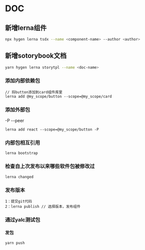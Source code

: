 # DOC

## 新增lerna组件

```sh
npx hygen lerna tsdx --name <component-name> --author <author>
```

## 新增sotorybook文档

```sh
yarn hygen lerna storytpl --name <doc-name>
```

### 添加内部依赖包

```
// 将button添加到card组件库里
lerna add @my_scope/button --scope=@my_scope/card
```

### 添加外部包

-P --peer

```
lerna add react --scope=@my_scope/button -P
```


### 内部包相互引用

```
lerna bootstrap
```

### 检查自上次发布以来哪些软件包被修改过

```
lerna changed
```

### 发布版本

```
1：提交git代码
2：lerna publish // 选择版本，发布组件
```

### 通过yalc测试包

#### 发包

```shell
yarn push
```
